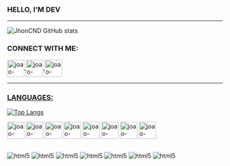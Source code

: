 ### HELLO, I'M DEV
---

![JhonCND GitHub stats](https://github-readme-stats.vercel.app/api?username=JhonCND&show_icons=true&theme=radical)

### CONNECT WITH ME:
<a href="https://www.linkedin.com/in/jo%C3%A3o-victor-almeida-210696191/" target="_black"> 
<img align="center" alt="joao-linkdin" heigth="30" width="40" src="https://cdn.jsdelivr.net/gh/devicons/devicon/icons/linkedin/linkedin-original.svg"
style="max-width:100%;"
<a/>
<a href="https://www.instagram.com/jhonalmeidakkk/" target="_black"> 
<img align="center" alt="joao-linkdin" heigth="30" width="40" src="https://cdn-icons-png.flaticon.com/512/174/174855.png"
style="max-width:100%;"
<a/>
<a href="https://stackoverflow.com/users/16039617/jhon-cnd" target="_black"> 
<img align="center" alt="joao-linkdin" heigth="30" width="40" src="https://cdn-icons-png.flaticon.com/512/2111/2111628.png"
style="max-width:100%;"
<a/>

---
### LANGUAGES:
[![Top Langs](https://github-readme-stats.vercel.app/api/top-langs/?username=JhonCND&layout=compact)](https://github.com/Jhoncnd/github-readme-stats)
 
<img align="center" alt="joao-linkdin" heigth="30" width="40" src="https://cdn.jsdelivr.net/gh/devicons/devicon/icons/python/python-original.svg"
style="max-width:100%;"></img>
<img align="center" alt="joao-linkdin" heigth="30" width="40" src="https://cdn.jsdelivr.net/gh/devicons/devicon/icons/css3/css3-original.svg"
style="max-width:100%;"></img>
<img align="center" alt="joao-linkdin" heigth="30" width="40" src="https://cdn.jsdelivr.net/gh/devicons/devicon/icons/html5/html5-original.svg"
style="max-width:100%;"></img>
<img align="center" alt="joao-linkdin" heigth="30" width="40" src="https://cdn.jsdelivr.net/gh/devicons/devicon/icons/javascript/javascript-original.svg"
style="max-width:100%;"></img>
<img align="center" alt="joao-linkdin" heigth="30" width="40" src="https://cdn.jsdelivr.net/gh/devicons/devicon/icons/django/django-original.svg"
style="max-width:100%;"></img>
<img align="center" alt="joao-linkdin" heigth="30" width="40" src="https://cdn.jsdelivr.net/gh/devicons/devicon/icons/mysql/mysql-original.svg"
style="max-width:100%;"></img>
<img align="center" alt="joao-linkdin" heigth="30" width="40" src="https://cdn.jsdelivr.net/gh/devicons/devicon/icons/heroku/heroku-original.svg"
style="max-width:100%;"></img>
<img align="center" alt="joao-linkdin" heigth="30" width="40" src="https://cdn.jsdelivr.net/gh/devicons/devicon/icons/django/django-original.svg"
style="max-width:100%;"></img>
  
 

<div style="display: inline_block"><br/>
  <img aling="center" alt="html5"src="https://img.shields.io/badge/CSS-239120?&style=for-the-badge&logo=css3&logoColor=white"/>
  <img aling="center" alt="html5"src="https://img.shields.io/badge/HTML5-E34F26?style=for-the-badge&logo=html5&logoColor=white"/>
    <img aling="center" alt="html5"src="https://img.shields.io/badge/CSS-239120?&style=for-the-badge&logo=css3&logoColor=white"/>
    <img aling="center" alt="html5"src="https://img.shields.io/badge/JavaScript-F7DF1E?style=for-the-badge&logo=javascript&logoColor=black"/>
    <img aling="center" alt="html5"src="https://img.shields.io/badge/Django-092E20?style=for-the-badge&logo=django&logoColor=white"/>
    <img aling="center" alt="html5"src="https://img.shields.io/badge/MySQL-00000F?style=for-the-badge&logo=mysql&logoColor=white"/>
    <img aling="center" alt="html5"src="https://img.shields.io/badge/Heroku-430098?style=for-the-badge&logo=heroku&logoColor=white"/>
</div>
